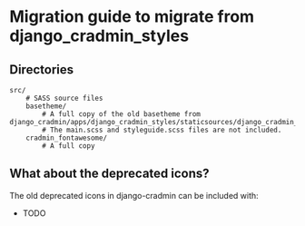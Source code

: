# Migration guide to migrate from django_cradmin_styles


## Directories

```
src/
    # SASS source files
    basetheme/
        # A full copy of the old basetheme from django_cradmin/apps/django_cradmin_styles/staticsources/django_cradmin_styles/styles/basetheme/
        # The main.scss and styleguide.scss files are not included.
    cradmin_fontawesome/
        # A full copy 

```

## What about the deprecated icons?
The old deprecated icons in django-cradmin can be included with:

- TODO